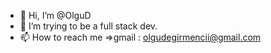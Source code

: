 - 👋 Hi, I’m @OlguD
- 🌱 I’m trying to be a full stack dev.
- 📫 How to reach me   =>gmail : olgudegirmencii@gmail.com

<!---
OlguD/OlguD is a ✨ special ✨ repository because its `README.md` (this file) appears on your GitHub profile.
You can click the Preview link to take a look at your changes.
--->
